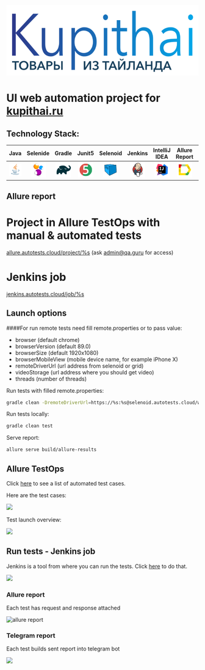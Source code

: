 ![](src/images/logo_main.svg)

# UI web automation project for [kupithai.ru](https://kupithai.ru/)

## Technology Stack:

| Java | Selenide | Gradle | Junit5 | Selenoid | Jenkins | IntelliJ IDEA | Allure Report | Allure Testops | Telegram |
|:------:|:----:|:------:|:------:|:--------:|:--------:|:-------------:|:---------:|:---------:|:--------:|
| ![Java](src/images/icons/Java.png) | ![Selenide](src/images/icons/Selenide.png) | ![Gradle](src/images/icons/Gradle.png) | ![JUnit5](src/images/icons/JUnit5.png) | ![Selenoid](src/images/icons/Selenoid.png) | ![Jenkins](src/images/icons/Jenkins.png) | ![Intelij_IDEA](src/images/icons/Intelij_IDEA.png) | ![Allure Report](src/images/icons/Allure_Report.png) | ![AllureTestOps](src/images/icons/AllureTestOps.png) | ![Telegram](src/images/icons/Telegram.png) |



## Allure report


# Project in Allure TestOps with manual & automated tests
<a target="_blank" href="https://allure.autotests.cloud/project/%s">allure.autotests.cloud/project/%s</a> (ask admin@qa.guru for access)

# Jenkins job
<a target="_blank" href="https://jenkins.autotests.cloud/job/%s">jenkins.autotests.cloud/job/%s</a>


## Launch options

####For run remote tests need fill remote.properties or to pass value:
* browser (default chrome)
* browserVersion (default 89.0)
* browserSize (default 1920x1080)
* browserMobileView (mobile device name, for example iPhone X)
* remoteDriverUrl (url address from selenoid or grid)
* videoStorage (url address where you should get video)
* threads (number of threads)

Run tests with filled remote.properties:
```bash
gradle clean -DremoteDriverUrl=https://%s:%s@selenoid.autotests.cloud/wd/hub/ -DvideoStorage=https://selenoid.autotests.cloud/video/ -Dthreads=1 test
```

Run tests locally:
```bash
gradle clean test
```

Serve report:
```bash
allure serve build/allure-results
```

## Allure TestOps

Click <a target="_blank" href="https://allure.autotests.cloud/project/948/dashboards">here</a> to see a list of automated test cases.

Here are the test cases:

![](src/images/reports/AllureTestOps001.png)

Test launch overview:

![](src/images/reports/AllureTestOps002.png)



## Run tests - Jenkins job

Jenkins is a tool from where you can run the tests.
Click <a target="_blank" href="https://jenkins.autotests.cloud/job/009-Vitalii-ReqresApi/">here</a> to do that.

![](src/images/reports/Jenkins001.png)


### Allure report

Each test has request and response attached

![allure report](src/images/reports/AllureReport001.png)


### Telegram report

Each test builds sent report into telegram bot

![](src/images/reports/TelegramReport001.png)